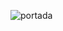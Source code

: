 ![portada](https://github.com/ironhack-datalabs/datamad1020-rev/blob/master/projects/W3-pipelines-project/portadaw3.jpg)

